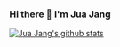 ### Hi there 👋 I'm Jua Jang

[![Jua Jang's github stats](https://github-readme-stats.vercel.app/api?username=juajang)](https://github.com/anuraghazra/github-readme-stats)
